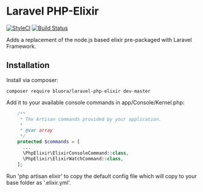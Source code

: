 # Laravel PHP-Elixir

[![StyleCI](https://styleci.io/repos/69619219/shield?branch=master)](https://styleci.io/repos/69619219) [![Build Status](https://travis-ci.org/bluora/laravel-php-elixir.svg?branch=master)](https://travis-ci.org/bluora/laravel-php-elixir)

Adds a replacement of the node.js based elixir pre-packaged with Laravel Framework.

## Installation

Install via composer:

`composer require bluora/laravel-php-elixir dev-master`

Add it to your available console commands in app/Console/Kernel.php:

```php
    /**
     * The Artisan commands provided by your application.
     *
     * @var array
     */
    protected $commands = [
      ...
      \PhpElixir\ElixirConsoleCommand::class,
      \PhpElixir\ElixirWatchCommand::class,
    ];
```

Run  'php artisan elixir' to copy the default config file which will copy to your base folder as '.elixir.yml'.

